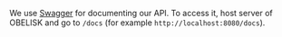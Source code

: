 We use [Swagger](https://swagger.io/) for documenting our API. To access it, host server of OBELISK and go to `/docs` (for example `http://localhost:8080/docs`).